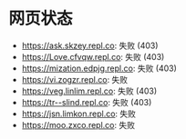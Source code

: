 # 网页状态
- https://ask.skzey.repl.co: 失败 (403)
- https://Love.cfvqw.repl.co: 失败 (403)
- https://mization.edpjg.repl.co: 失败 (403)
- https://vi.zogzr.repl.co: 失败
- https://veg.linlim.repl.co: 失败 (403)
- https://tr--slind.repl.co: 失败 (403)
- https://jsn.limkon.repl.co: 失败
- https://moo.zxco.repl.co: 失败
